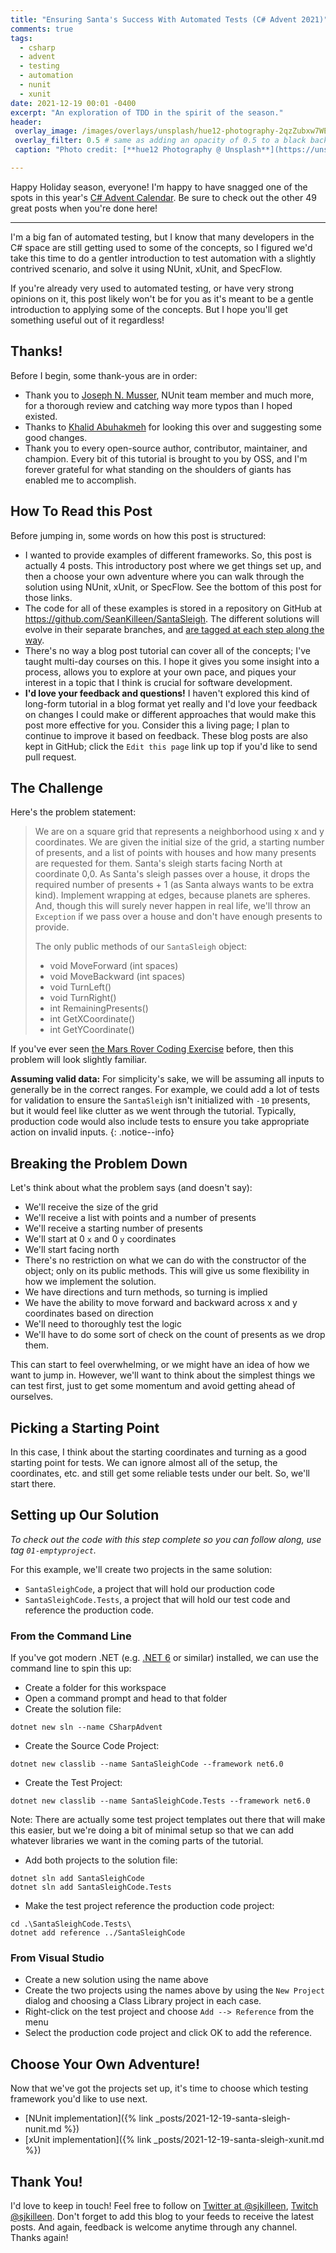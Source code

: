 ```yaml
---
title: "Ensuring Santa's Success With Automated Tests (C# Advent 2021)"
comments: true
tags:
  - csharp
  - advent
  - testing
  - automation
  - nunit
  - xunit
date: 2021-12-19 00:01 -0400
excerpt: "An exploration of TDD in the spirit of the season."
header:
 overlay_image: /images/overlays/unsplash/hue12-photography-2qzZubxw7WE-unsplash.jpg
 overlay_filter: 0.5 # same as adding an opacity of 0.5 to a black background
 caption: "Photo credit: [**hue12 Photography @ Unsplash**](https://unsplash.com/@hue12_photography?utm_source=unsplash&utm_medium=referral&utm_content=creditCopyText)"

---
```


Happy Holiday season, everyone! I'm happy to have snagged one of the spots in this year's [C# Advent Calendar](https://www.csadvent.christmas). Be sure to check out the other 49 great posts when you're done here!

_____

I'm a big fan of automated testing, but I know that many developers in the C# space are still getting used to some of the concepts, so I figured we'd take this time to do a gentler introduction to test automation with a slightly contrived scenario, and solve it using NUnit, xUnit, and SpecFlow.

If you're already very used to automated testing, or have very strong opinions on it, this post likely won't be for you as it's meant to be a gentle introduction to applying some of the concepts. But I hope you'll get something useful out of it regardless!

## Thanks!

Before I begin, some thank-yous are in order:

* Thank you to [Joseph N. Musser](https://twitter.com/jnm236), NUnit team member and much more, for a thorough review and catching way more typos than I hoped existed.
* Thanks to [Khalid Abuhakmeh](https://twitter.com/buhakmeh) for looking this over and suggesting some good changes.
* Thank you to every open-source author, contributor, maintainer, and champion. Every bit of this tutorial is brought to you by OSS, and I'm forever grateful for what standing on the shoulders of giants has enabled me to accomplish.

## How To Read this Post

Before jumping in, some words on how this post is structured:

* I wanted to provide examples of different frameworks. So, this post is actually 4 posts. This introductory post where we get things set up, and then a choose your own adventure where you can walk through the solution using NUnit, xUnit, or SpecFlow. See the bottom of this post for those links.
* The code for all of these examples is stored in a repository on GitHub at <https://github.com/SeanKilleen/SantaSleigh>. The different solutions will evolve in their separate branches, and [are tagged at each step along the way](https://github.com/SeanKilleen/SantaSleigh/tags).
* There's no way a blog post tutorial can cover all of the concepts; I've taught multi-day courses on this. I hope it gives you some insight into a process, allows you to explore at your own pace, and piques your interest in a topic that I think is crucial for software development.
* **I'd love your feedback and questions!** I haven't explored this kind of long-form tutorial in a blog format yet really and I'd love your feedback on changes I could make or different approaches that would make this post more effective for you. Consider this a living page; I plan to continue to improve it based on feedback. These blog posts are also kept in GitHub; click the `Edit this page` link up top if you'd like to send pull request.

## The Challenge

Here's the problem statement:

> We are on a square grid that represents a neighborhood using x and y coordinates. We are given the initial size of the grid, a starting number of presents, and a list of points with houses and how many presents are requested for them. Santa's sleigh starts facing North at coordinate 0,0. As Santa's sleigh passes over a house, it drops the required number of presents + 1 (as Santa always wants to be extra kind). Implement wrapping at edges, because planets are spheres. And, though this will surely never happen in real life, we'll throw an `Exception` if we pass over a house and don't have enough presents to provide.
>
> The only public methods of our `SantaSleigh` object:
>
> * void MoveForward (int spaces)
> * void MoveBackward (int spaces)
> * void TurnLeft()
> * void TurnRight()
> * int RemainingPresents()
> * int GetXCoordinate()
> * int GetYCoordinate()

If you've ever seen [the Mars Rover Coding Exercise](https://katalyst.codurance.com/mars-rover) before, then this problem will look slightly familiar.

**Assuming valid data:** For simplicity's sake, we will be assuming all inputs to generally be in the correct ranges. For example, we could add a lot of tests for validation to ensure the `SantaSleigh` isn't initialized with `-10` presents, but it would feel like clutter as we went through the tutorial. Typically, production code would also include tests to ensure you take appropriate action on invalid inputs.
{: .notice--info}

## Breaking the Problem Down

Let's think about what the problem says (and doesn't say):

* We'll receive the size of the grid
* We'll receive a list with points and a number of presents
* We'll receive a starting number of presents
* We'll start at 0 `x` and 0 `y` coordinates
* We'll start facing north
* There's no restriction on what we can do with the constructor of the object; only on its public methods. This will give us some flexibility in how we implement the solution.
* We have directions and turn methods, so turning is implied
* We have the ability to move forward and backward across x and y coordinates based on direction
* We'll need to thoroughly test the logic
* We'll have to do some sort of check on the count of presents as we drop them.

This can start to feel overwhelming, or we might have an idea of how we want to jump in. However, we'll want to think about the simplest things we can test first, just to get some momentum and avoid getting ahead of ourselves.

## Picking a Starting Point

In this case, I think about the starting coordinates and turning as a good starting point for tests. We can ignore almost all of the setup, the coordinates, etc. and still get some reliable tests under our belt. So, we'll start there.

## Setting up Our Solution

_To check out the code with this step complete so you can follow along, use tag `01-emptyproject`._

For this example, we'll create two projects in the same solution:

* `SantaSleighCode`, a project that will hold our production code
* `SantaSleighCode.Tests`, a project that will hold our test code and reference the production code.

### From the Command Line

If you've got modern .NET (e.g. [.NET 6](https://dotnet.microsoft.com/download/dotnet/6.0) or similar) installed, we can use the command line to spin this up:

* Create a folder for this workspace
* Open a command prompt and head to that folder
* Create the solution file:

```console
dotnet new sln --name CSharpAdvent
```

* Create the Source Code Project:

```console
dotnet new classlib --name SantaSleighCode --framework net6.0
```

* Create the Test Project:

```console
dotnet new classlib --name SantaSleighCode.Tests --framework net6.0
```

Note: There are actually some test project templates out there that will make this easier, but we're doing a bit of minimal setup so that we can add whatever libraries we want in the coming parts of the tutorial.

* Add both projects to the solution file:

```console
dotnet sln add SantaSleighCode
dotnet sln add SantaSleighCode.Tests
```

* Make the test project reference the production code project:

```console
cd .\SantaSleighCode.Tests\
dotnet add reference ../SantaSleighCode
```

### From Visual Studio

* Create a new solution using the name above
* Create the two projects using the names above by using the `New Project` dialog and choosing a Class Library project in each case.
* Right-click on the test project and choose `Add --> Reference` from the menu
* Select the production code project and click OK to add the reference.

## Choose Your Own Adventure!

Now that we've got the projects set up, it's time to choose which testing framework you'd like to use next.

* [NUnit implementation]({% link _posts/2021-12-19-santa-sleigh-nunit.md %})
* [xUnit implementation]({% link _posts/2021-12-19-santa-sleigh-xunit.md %})

## Thank You!

I'd love to keep in touch! Feel free to follow on [Twitter at @sjkilleen](https://twitter.com/sjkilleen), [Twitch @sjkilleen](https://twitch.tv/sjkilleen). Don't forget to add this blog to your feeds to receive the latest posts. And again, feedback is welcome anytime through any channel. Thanks again!
